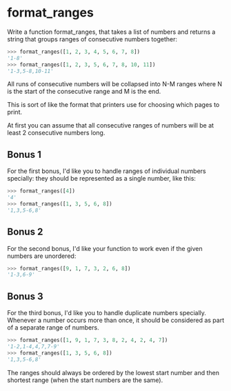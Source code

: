 # format_ranges

Write a function format_ranges, that takes a list of numbers and returns a string that groups ranges of consecutive numbers together:

```python
>>> format_ranges([1, 2, 3, 4, 5, 6, 7, 8])
'1-8'
>>> format_ranges([1, 2, 3, 5, 6, 7, 8, 10, 11])
'1-3,5-8,10-11'
```

All runs of consecutive numbers will be collapsed into N-M ranges where N is the start of the consecutive range and M is the end.

This is sort of like the format that printers use for choosing which pages to print.

At first you can assume that all consecutive ranges of numbers will be at least 2 consecutive numbers long.

## Bonus 1

For the first bonus, I'd like you to handle ranges of individual numbers specially: they should be represented as a single number, like this:

```python
>>> format_ranges([4])
'4'
>>> format_ranges([1, 3, 5, 6, 8])
'1,3,5-6,8'
```

## Bonus 2

For the second bonus, I'd like your function to work even if the given numbers are unordered:

```python
>>> format_ranges([9, 1, 7, 3, 2, 6, 8])
'1-3,6-9'
```

## Bonus 3

For the third bonus, I'd like you to handle duplicate numbers specially. Whenever a number occurs more than once, it should be considered as part of a separate range of numbers.

```python
>>> format_ranges([1, 9, 1, 7, 3, 8, 2, 4, 2, 4, 7])
'1-2,1-4,4,7,7-9'
>>> format_ranges([1, 3, 5, 6, 8])
'1,3,5-6,8'
```

The ranges should always be ordered by the lowest start number and then shortest range (when the start numbers are the same).
